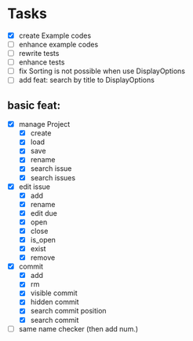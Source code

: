 # Tasks

- [x] create Example codes
- [ ] enhance example codes
- [ ] rewrite tests
- [ ] enhance tests
- [ ] fix Sorting is not possible when use DisplayOptions
- [ ] add feat: search by title to DisplayOptions

## basic feat:

- [x] manage Project
  - [x] create
  - [x] load
  - [x] save
  - [x] rename
  - [x] search issue
  - [x] search issues
- [x] edit issue
  - [x] add
  - [x] rename
  - [x] edit due
  - [x] open
  - [x] close
  - [x] is_open
  - [x] exist
  - [x] remove
- [x] commit
  - [x] add
  - [x] rm
  - [x] visible commit
  - [x] hidden commit
  - [x] search commit position
  - [x] search commit
- [ ] same name checker (then add num.)
